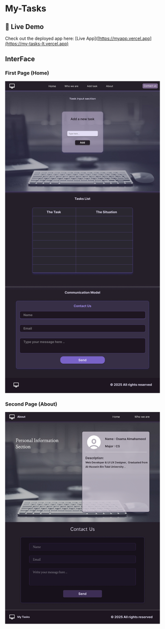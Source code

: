 # My-Tasks

## 🚀 Live Demo

Check out the deployed app here: [Live App]([https://myapp.vercel.app](https://my-tasks-lt.vercel.app)

## InterFace

### First Page (Home)
![Task Image](https://github.com/osamaaAlmahameed/My-Tasks/raw/fa5040e2a526e760cb224ccf1226bee3a4601a23/index.jpg)


### Second Page (About)
![Task Image](https://github.com/osamaaAlmahameed/My-Tasks/raw/fa5040e2a526e760cb224ccf1226bee3a4601a23/about.jpg)
